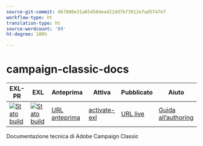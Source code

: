 ```yaml
---
source-git-commit: d67880e31a654504ea421dd7bf3912efad5f47e7
workflow-type: ht
translation-type: ht
source-wordcount: '89'
ht-degree: 100%

---
```

# campaign-classic-docs

| EXL-PR | EXL | Anteprima | Attiva | Pubblicato | Aiuto |
|--- |--- |--- |--- |--- |--- |
| [![Stato build](https://docs.ci.corp.adobe.com/view/exl-pr/job/campaign-classic.en_pr-exl/badge/icon)](https://docs.ci.corp.adobe.com/view/exl-pr/job/campaign-classic.en_pr-exl/lastBuild/) | [![Stato build](https://docs.ci.corp.adobe.com/view/exl-pr/job/campaign-classic.en_exl/lastBuild/badge/icon)](https://docs.ci.corp.adobe.com/view/exl-pr/job/campaign-classic.en_exl/lastBuild/lastBuild) | [URL anteprima](https://experienceleague.corp.adobe.com/docs/campaign-classic/using/campaign-classic-home.html?lang=it) | [activate-exl](https://docs.ci.corp.adobe.com/job/activate-exl/build/) | [URL live](https://experienceleague.adobe.com/docs/campaign-classic/using/campaign-classic-home.html?lang=it) | [Guida all’authoring](https://experienceleague.adobe.com/docs/authoring-guide-exl/using/home.html?lang=it) |

Documentazione tecnica di Adobe Campaign Classic
